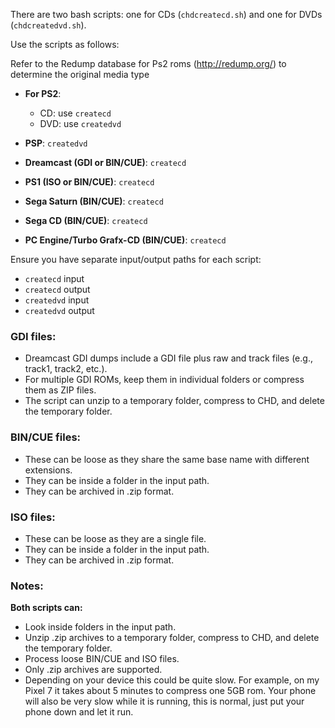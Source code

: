 There are two bash scripts: one for CDs (`chdcreatecd.sh`) and one for DVDs (`chdcreatedvd.sh`).

Use the scripts as follows:

Refer to the Redump database for Ps2 roms (http://redump.org/) to determine the original media type

- **For PS2**:
  - CD: use `createcd`
  - DVD: use `createdvd`

- **PSP**: `createdvd`
- **Dreamcast (GDI or BIN/CUE)**: `createcd`
- **PS1 (ISO or BIN/CUE)**: `createcd`
- **Sega Saturn (BIN/CUE)**: `createcd`
- **Sega CD (BIN/CUE)**: `createcd`
- **PC Engine/Turbo Grafx-CD (BIN/CUE)**: `createcd`

Ensure you have separate input/output paths for each script:

- `createcd` input
- `createcd` output
- `createdvd` input
- `createdvd` output

### GDI files:
- Dreamcast GDI dumps include a GDI file plus raw and track files (e.g., track1, track2, etc.).
- For multiple GDI ROMs, keep them in individual folders or compress them as ZIP files.
- The script can unzip to a temporary folder, compress to CHD, and delete the temporary folder.

### BIN/CUE files:
- These can be loose as they share the same base name with different extensions.
- They can be inside a folder in the input path.
- They can be archived in .zip format.

### ISO files:
- These can be loose as they are a single file.
- They can be inside a folder in the input path.
- They can be archived in .zip format.

### Notes: 
**Both scripts can:**
  - Look inside folders in the input path.
  - Unzip .zip archives to a temporary folder, compress to CHD, and delete the temporary folder.
  - Process loose BIN/CUE and ISO files.
- Only .zip archives are supported.
- Depending on your device this could be quite slow. For example, on my Pixel 7 it takes about 5 minutes to compress one 5GB rom. Your phone will also be very slow while it is running, this is normal, just put your phone down and let it run.
